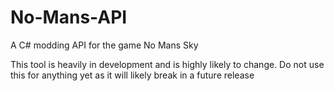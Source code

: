# No-Mans-API
A C# modding API for the game No Mans Sky

This tool is heavily in development and is highly likely to change. Do not use this for anything yet as it will likely break in a future release
